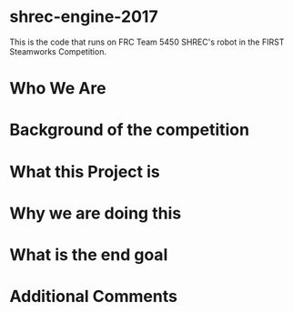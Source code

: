 # shrec-engine-2017
This is the code that runs on FRC Team 5450 SHREC's robot in the FIRST Steamworks Competition.

# Who We Are

# Background of the competition

# What this Project is

# Why we are doing this

# What is the end goal

# Additional Comments
